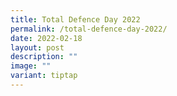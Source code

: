 ```yaml
---
title: Total Defence Day 2022
permalink: /total-defence-day-2022/
date: 2022-02-18
layout: post
description: ""
image: ""
variant: tiptap
---
```

